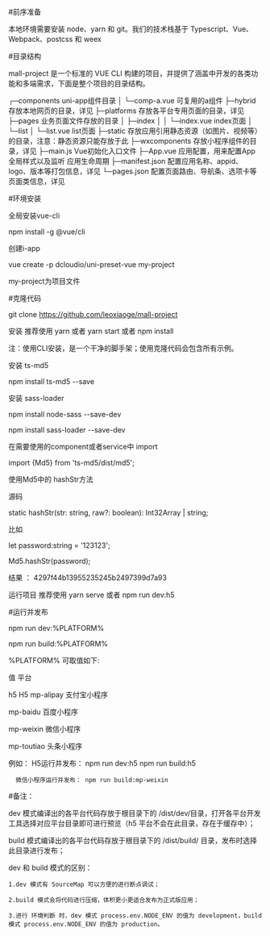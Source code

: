 #前序准备

本地环境需要安装 node、yarn 和 git。我们的技术栈基于 Typescript、Vue、Webpack、postcss 和 weex

#目录结构

mall-project 是一个标准的 VUE CLI 构建的项目，并提供了涵盖中开发的各类功能和多端需求，下面是整个项目的目录结构。

┌─components            uni-app组件目录
│  └─comp-a.vue         可复用的a组件
├─hybrid                存放本地网页的目录，详见
├─platforms             存放各平台专用页面的目录，详见
├─pages                 业务页面文件存放的目录
│  ├─index
│  │  └─index.vue       index页面
│  └─list
│     └─list.vue        list页面
├─static                存放应用引用静态资源（如图片、视频等）的目录，注意：静态资源只能存放于此
├─wxcomponents          存放小程序组件的目录，详见
├─main.js               Vue初始化入口文件
├─App.vue               应用配置，用来配置App全局样式以及监听 应用生命周期
├─manifest.json         配置应用名称、appid、logo、版本等打包信息，详见
└─pages.json            配置页面路由、导航条、选项卡等页面类信息，详见

#环境安装

全局安装vue-cli

npm install -g @vue/cli

创建i-app

vue create -p dcloudio/uni-preset-vue my-project

my-project为项目文件

#克隆代码

git clone https://github.com/leoxiaoge/mall-project

安装 推荐使用 yarn 或者 yarn start 或者 npm install

注：使用CLI安装，是一个干净的脚手架；使用克隆代码会包含所有示例。

安装 ts-md5

npm install ts-md5 --save

安装 sass-loader

npm install node-sass --save-dev

npm install sass-loader --save-dev

在需要使用的component或者service中 import

import {Md5} from 'ts-md5/dist/md5';


使用Md5中的 hashStr方法

源码

static hashStr(str: string, raw?: boolean): Int32Array | string;

比如

let password:string = '123123';

Md5.hashStr(password);

结果 ： 4297f44b13955235245b2497399d7a93

运行项目 推荐使用 yarn serve 或者 npm run dev:h5

#运行并发布

npm run dev:%PLATFORM%

npm run build:%PLATFORM%

%PLATFORM% 可取值如下:

值	平台

h5	H5
mp-alipay	支付宝小程序

mp-baidu	百度小程序

mp-weixin	微信小程序

mp-toutiao	头条小程序

例如： H5运行并发布： npm run dev:h5      npm run build:h5

      微信小程序运行并发布： npm run build:mp-weixin
      
#备注： 

dev 模式编译出的各平台代码存放于根目录下的 /dist/dev/目录，打开各平台开发工具选择对应平台目录即可进行预览（h5 平台不会在此目录，存在于缓存中）；

build 模式编译出的各平台代码存放于根目录下的 /dist/build/ 目录，发布时选择此目录进行发布；

dev 和 build 模式的区别：

    1.dev 模式有 SourceMap 可以方便的进行断点调试；
    
    2.build 模式会将代码进行压缩，体积更小更适合发布为正式版应用；
    
    3.进行 环境判断 时，dev 模式 process.env.NODE_ENV 的值为 development，build 模式 process.env.NODE_ENV 的值为 production。
    
